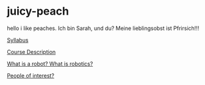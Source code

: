 # juicy-peach
hello i like peaches.
Ich bin Sarah, und du?
Meine lieblingsobst ist Pfrirsich!!!



[Syllabus](https://github.com/villasar000/juicy-peach/blob/master/Syllabus.md)



[Course Description](https://github.com/villasar000/juicy-peach/blob/master/Course%20Description.md)

[What is a robot? What is robotics?](https://github.com/villasar000/juicy-peach/blob/master/What%20is%20robotics%20what%20is%20a%20robot.md)

[People of interest?](https://github.com/villasar000/juicy-peach/blob/master/People%20of%20interest%3F.md)

